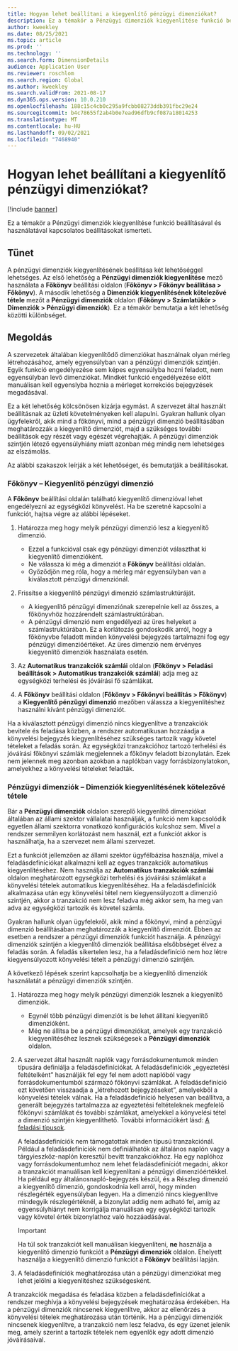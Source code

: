 ```yaml
---
title: Hogyan lehet beállítani a kiegyenlítő pénzügyi dimenziókat?
description: Ez a témakör a Pénzügyi dimenziók kiegyenlítése funkció beállításával és használatával kapcsolatos beállításokat ismerteti.
author: kweekley
ms.date: 08/25/2021
ms.topic: article
ms.prod: ''
ms.technology: ''
ms.search.form: DimensionDetails
audience: Application User
ms.reviewer: roschlom
ms.search.region: Global
ms.author: kweekley
ms.search.validFrom: 2021-08-17
ms.dyn365.ops.version: 10.0.210
ms.openlocfilehash: 188c15c4cb0c295a9fcbb08273ddb391fbc29e24
ms.sourcegitcommit: b4c78655f2ab4b0e7ead96dfb9cf087a18014253
ms.translationtype: MT
ms.contentlocale: hu-HU
ms.lasthandoff: 09/02/2021
ms.locfileid: "7468940"
---
```

# <a name="how-do-i-set-up-balancing-financial-dimensions"></a>Hogyan lehet beállítani a kiegyenlítő pénzügyi dimenziókat?

[!include [banner](../includes/banner.md)]

Ez a témakör a Pénzügyi dimenziók kiegyenlítése funkció beállításával és használatával kapcsolatos beállításokat ismerteti.

## <a name="symptom"></a>Tünet

A pénzügyi dimenziók kiegyenlítésének beállítása két lehetőséggel lehetséges. Az első lehetőség a **Pénzügyi dimenziók kiegyenlítése** mező használata a **Főkönyv** beállítási oldalon (**Főkönyv \> Főkönyv beállítása \> Főkönyv**). A második lehetőség a **Dimenziók kiegyenlítésének kötelezővé tétele** mezőt a **Pénzügyi dimenziók** oldalon (**Főkönyv > Számlatükör \> Dimenziók \> Pénzügyi dimenziók**). Ez a témakör bemutatja a két lehetőség közötti különbséget.

## <a name="resolution"></a>Megoldás

A szervezetek általában kiegyenlítődő dimenziókat használnak olyan mérleg létrehozásához, amely egyensúlyban van a pénzügyi dimenziók szintjén. Egyik funkció engedélyezése sem képes egyensúlyba hozni feladott, nem egyensúlyban levő dimenziókat. Mindkét funkció engedélyezése előtt manuálisan kell egyenslyba hoznia a mérleget korrekciós bejegyzések megadásával.

Ez a két lehetőség kölcsönösen kizárja egymást. A szervezet által használt beállításnak az üzleti követelményeken kell alapulni. Gyakran hallunk olyan ügyfelekről, akik mind a főkönyvi, mind a pénzügyi dimenzió beállításában meghatározzák a kiegyenlítő dimenziót, majd a szükséges további beállítások egy részét vagy egészét végrehajtják. A pénzügyi dimenziók szintjén létező egyensúlyhiány miatt azonban még mindig nem lehetséges az elszámolás.

Az alábbi szakaszok leírják a két lehetőséget, és bemutatják a beállításokat.

### <a name="ledger--balancing-financial-dimension"></a>Főkönyv – Kiegyenlítő pénzügyi dimenzió

A **Főkönyv** beállítási oldalán található kiegyenlítő dimenzióval lehet engedélyezni az egységközi könyvelést. Ha be szeretné kapcsolni a funkciót, hajtsa végre az alábbi lépéseket.

1. Határozza meg hogy melyik pénzügyi dimenzió lesz a kiegyenlítő dimenzió.

    - Ezzel a funkcióval csak egy pénzügyi dimenziót választhat ki kiegyenlítő dimenzióként.
    - Ne válassza ki még a dimenziót a **Főkönyv** beállítási oldalán.
    - Győződjön meg róla, hogy a mérleg már egyensúlyban van a kiválasztott pénzügyi dimenziónál.

2. Frissítse a kiegyenlítő pénzügyi dimenzió számlastruktúráját.

    - A kiegyenlítő pénzügyi dimenziónak szerepelnie kell az összes, a főkönyvhöz hozzárendelt számlastruktúrában.
    - A pénzügyi dimenzió nem engedélyezi az üres helyeket a számlastruktúrában. Ez a korlátozás gondoskodik arról, hogy a főkönyvbe feladott minden könyvelési bejegyzés tartalmazni fog egy pénzügyi dimenzióértéket. Az üres dimenzió nem érvényes kiegyenlítő dimenziók használata esetén.

3. Az **Automatikus tranzakciók számlái** oldalon (**Főkönyv \> Feladási beállítások \> Automatikus tranzakciók számlái**) adja meg az egységközi terhelési és jóváírási fő számlákat.
4. A **Főkönyv** beállítási oldalon (**Főkönyv \> Főkönyvi beállítás \> Főkönyv**) a **Kiegyenlítő pénzügyi dimenzió** mezőben válassza a kiegyenlítéshez használni kívánt pénzügyi dimenziót.

Ha a kiválasztott pénzügyi dimenzió nincs kiegyenlítve a tranzakciók bevitele és feladása közben, a rendszer automatikusan hozzáadja a könyvelési bejegyzés kiegyenlítéséhez szükséges tartozik vagy követel tételeket a feladás során. Az egységközi tranzakcióhoz tartozó terhelési és jóváírási főkönyvi számlák megjelennek a főkönyv feladott bizonylatán. Ezek nem jelennek meg azonban azokban a naplókban vagy forrásbizonylatokon, amelyekhez a könyvelési tételeket feladták.

### <a name="financial-dimensions--require-the-dimension-to-be-balanced"></a>Pénzügyi dimenziók – Dimenziók kiegyenlítésének kötelezővé tétele

Bár a **Pénzügyi dimenziók** oldalon szereplő kiegyenlítő dimenziókat általában az állami szektor vállalatai használják, a funkció nem kapcsolódik egyetlen állami szektorra vonatkozó konfigurációs kulcshoz sem. Mivel a rendszer semmilyen korlátozást nem használ, ezt a funkciót akkor is használhatja, ha a szervezet nem állami szervezet.

Ezt a funkciót jellemzően az állami szektor ügyfélbázisa használja, mivel a feladásdefiníciókat alkalmazni kell az egyes tranzakciók automatikus kiegyenlítéséhez. Nem használja az **Automatikus tranzakciók számlái** oldalon meghatározott egységközi terhelési és jóváírási számlákat a könyvelési tételek automatikus kiegyenlítéséhez. Ha a feladásdefiníciók alkalmazása után egy könyvelési tétel nem kiegyensúlyozott a dimenzió szintjén, akkor a tranzakció nem lesz feladva még akkor sem, ha meg van adva az egységközi tartozik és követel számla.

Gyakran hallunk olyan ügyfelekről, akik mind a főkönyvi, mind a pénzügyi dimenzió beállításában meghatározzák a kiegyenlítő dimenziót. Ebben az esetben a rendszer a pénzügyi dimenziók funkciót használja. A pénzügyi dimenziók szintjén a kiegyenlítő dimenziók beállítása elsőbbséget élvez a feladás során. A feladás sikertelen lesz, ha a feladásdefiníció nem hoz létre kiegyensúlyozott könyvelési tételt a pénzügyi dimenzió szintjén.

A következő lépések szerint kapcsolhatja be a kiegyenlítő dimenziók használatát a pénzügyi dimenziók szintjén.

1. Határozza meg hogy melyik pénzügyi dimenziók lesznek a kiegyenlítő dimenziók.

    - Egynél több pénzügyi dimenziót is be lehet állítani kiegyenlítő dimenzióként.
    - Még ne állítsa be a pénzügyi dimenziókat, amelyek egy tranzakció kiegyenlítéséhez lesznek szükségesek a **Pénzügyi dimenziók** oldalon.

2. A szervezet által használt naplók vagy forrásdokumentumok minden típusára definiálja a feladásdefiníciókat. A feladásdefiníciók „egyeztetési feltételként” használják fel egy fel nem adott naplóból vagy forrásdokumentumból származó főkönyvi számlákat. A feladásdefiníció ezt követően visszaadja a „létrehozott bejegyzéseket”, amelyekből a könyvelési tételek válnak. Ha a feladásdefiníció helyesen van beállítva, a generált bejegyzés tartalmazza az egyeztetési feltételeknek megfelelő főkönyvi számlákat és további számlákat, amelyekkel a könyvelési tétel a dimenzió szintjén kiegyenlíthető. További információkért lásd: [A feladási típusok](posting-definitions.md). 
   
   A feladásdefiníciók nem támogatottak minden típusú tranzakciónál. Például a feladásdefiníciók nem definiálhatók az általános naplón vagy a tárgyieszköz-naplón keresztül bevitt tranzakciókhoz. Ha egy naplóhoz vagy forrásdokumentumhoz nem lehet feladásdefiníciót megadni, akkor a tranzakciót manuálisan kell kiegyenlítani a pénzügyi dimenzióértékkel. Ha például egy általánosnapló-bejegyzés készül, és a Részleg dimenzió a kiegyenlítő dimenzió, gondoskodnia kell arról, hogy minden részlegérték egyensúlyban legyen.  Ha a dimenzió nincs kiegyenlítve mindegyik részlegértéknél, a bizonylat addig nem adható fel, amíg az egyensúlyhiányt nem korrigálja manuálisan egy egységközi tartozik vagy követel érték bizonylathoz való hozzáadásával. 

    > [!IMPORTANT]
    > Ha túl sok tranzakciót kell manuálisan kiegyenlíteni, **ne** használja a kiegyenlítő dimenzió funkciót a **Pénzügyi dimenziók** oldalon. Ehelyett használja a kiegyenlítő dimenzió funkciót a **Főkönyv** beállítási lapján.

3. A feladásdefiníciók meghatározása után a pénzügyi dimenziókat meg lehet jelölni a kiegyenlítéshez szükségesként.

A tranzakciók megadása és feladása közben a feladásdefiníciókat a rendszer meghívja a könyvelési bejegyzések meghatározása érdekében. Ha a pénzügyi dimenziók nincsenek kiegyenlítve, akkor az ellenőrzés a könyvelési tételek meghatározása után történik. Ha a pénzügyi dimenziók nincsenek kiegyenlítve, a tranzakció nem lesz feladva, és egy üzenet jelenik meg, amely szerint a tartozik tételek nem egyenlők egy adott dimenzió jóváírásaival.
